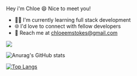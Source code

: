 Hey i'm Chloe :smile:
Nice to meet you!

- :student: I'm currently learning full stack development 
- :globe_with_meridians: I'd love to connect with fellow developers
- :rocket: Reach me at chloeemstokes@gmail.com 

<img src = "https://github-readme-stats.vercel.app/api?username=chloeem&&show_icons=true&title_colo[%E2%80%A6]f&icon_color=bb2acf&text_color=daf7dc&bg_color=151515">

![Anurag's GitHub stats](https://github-readme-stats.vercel.app/api?username=chloeem&show_icons=true&theme=radical)

[![Top Langs](https://github-readme-stats.vercel.app/api/top-langs/?username=chloeem&layout=compact)](https://github.com/anuraghazra/github-readme-stats)
